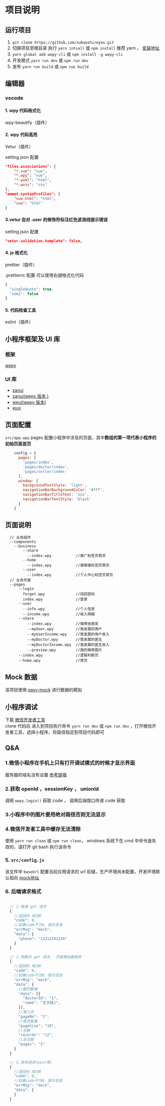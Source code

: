 # 项目说明

## 运行项目

1. `git clone https://github.com/xubaoshi/eyes.git`  
2. 切换项目至根目录 执行 `yarn intsall` 或 `npm install` 推荐 yarn ， [安装地址](https://yarnpkg.com/zh-Hans/)  
3. `yarn global add wepy-cli` 或 `npm install -g wepy-cli`  
4. 开发模式 `yarn run dev` 或 `npm run dev`  
5. 发布 `yarn run build` 或 `npm run build`  

## 编辑器

### vscode

#### 1. wpy 代码格式化

wpy-beautify（插件）

#### 2. wpy 代码高亮

Vetur（插件）

setting.json 配置

``` json
"files.associations": {
    "*.vue": "vue",
    "*.wpy": "vue",
    "*.wxml": "html",
    "*.wxss": "css"
},
"emmet.syntaxProfiles": {
    "vue-html": "html",
    "vue": "html"
}
```

#### 3.vetur 会对 .user 的修饰符标注红色波浪线提示错误

setting.json 配置

``` json
"vetur.validation.template": false,
```

#### 4. js 格式化

prettier（插件）  

.prettierrc 配置 可以使用右键格式化代码

``` javascript
{
  "singleQuote": true,
  "semi": false
}
```

#### 5. 代码检查工具

eslint（插件）  

## 小程序框架及 UI 库

### 框架

[wepy](https://tencent.github.io/wepy/document.html#/?id=%E5%BF%AB%E9%80%9F%E5%85%A5%E9%97%A8%E6%8C%87%E5%8D%97)

### UI 库

- [zanui](https://youzan.github.io/vant-weapp)
- [zanui(wepy 版本 )](https://github.com/brucx/wepy-zanui-demo)
- [weui(wepy 版本)](https://github.com/wepyjs/wepy-weui-demo)
- [wux](https://github.com/wux-weapp/wux-weapp)

## 页面配置

`src/app.wpy` pages 配置小程序中涉及的页面，其中**数组的第一项代表小程序的初始页面首页**

``` javascript
    config = {
      pages: [
        'pages/index',
        'pages/doctor/index',
        'pages/seller/index'
      ],
      window: {
        backgroundTextStyle: 'light',
        navigationBarBackgroundColor: '#fff',
        navigationBarTitleText: 'xxx',
        navigationBarTextStyle: 'black'
      }
    }
```

## 页面说明

```
  // 业务组件
  --components
    --business
        --share
          --index.wpy           //推广标签页首页
        --home
          --index.wpy           //爱眼康标签页首页
        --user
          --index.wpy           //个人中心标签页首页
  // 业务页面
  --pages
      --login
        forget.wpy              //找回密码
        index.wpy               //登录
      --user
        --info.wpy              //个人信息
        --income.wpy            //收入明细
      --share
          --index.wpy           //推荐给朋友
          --myUser.wpy          //我发展的用户
          --myUserIncome.wpy    //我发展的用户收入
          --myDoctor.wpy        //我发展的医生
          --myDoctorIncome.wpy  //我发展的医生收入
          --preview.wpy         //我的推荐图片
      --index.wpy               //逻辑判断页
      --home.wpy                //首页
```

## Mock 数据

该项目使用 [easy-mock](https://www.easy-mock.com/project/5b719f05ebd4a208cce29bb8) 进行数据的模拟

## 小程序调试

下载 [微信开发者工具](https://developers.weixin.qq.com/miniprogram/dev/devtools/download.html)  
clone 代码后 进入到项目执行命令 `yarn run dev` 或 `npm run dev` ，打开微信开发者工具，选择小程序，将路径指定到项目代码即可

## Q&A

### 1.微信小程序在手机上只有打开调试模式的时候才显示界面

服务器的域名没有设置   [参考链接](https://blog.csdn.net/wzlhlhhh/article/details/80512100)

### 2.获取 openId ，sessionKey ， unionId

调用 `wepy.login()` 获取 code ， 调用后端借口传递 code 获取

### 3.小程序中的图片要用绝对路径否则无法显示

### 4.微信开发者工具中缓存无法清除

使用 `yarn run clean` 或 `npm run clean`， windows 系统下在 cmd 中命令是失效的，请打开 git bash 执行该命令

### 5. `src/config.js` 

该文件中 `baseUrl` 配置当前应用请求的 url 前缀，生产环境尚未配置，开发环境默认指向 [mock地址](https://www.easy-mock.com/mock/5b719f05ebd4a208cce29bb8)

### 6. 后端请求格式

``` javascript

  // 1.普通 get 请求
  {
    //返回码 成功0
    "code": 0,
    //如果code不为0，提示信息
    "errMsg": "mock",
    "data": {
      "phone": "13212341234"
    }
  }

  // 2.带翻页 get 请求， 页面懒加载使用
  {
    //返回码 成功0
    "code": 0,
    //如果code不为0，提示信息
    "errMsg": "mock",
    "data": {
      //翻页数据
      "data": [{
        "doctorId": "1",
        "name": "王大陆1",
      }],
      //第几页
      "pageNo": "1",
      //每页数量
      "pageSize": "10",
      //总数
      "records": "12",
      //总页数
      "pages": "2"
    }
  }

  // 3.其他请求(post等)
  {
    //返回码 成功0
    "code": 0,
    //如果code不为0，提示信息
    "errMsg": "mock",
    "data": {
    }
  }

```